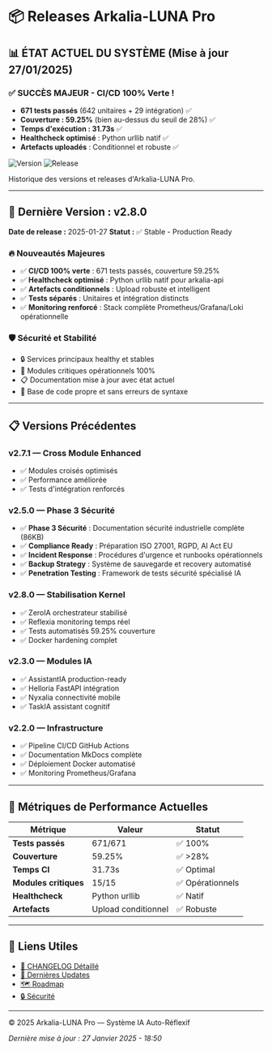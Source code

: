 # 📦 Releases Arkalia-LUNA Pro

## 📊 **ÉTAT ACTUEL DU SYSTÈME (Mise à jour 27/01/2025)**

### ✅ **SUCCÈS MAJEUR - CI/CD 100% Verte !**
- **671 tests passés** (642 unitaires + 29 intégration) ✅
- **Couverture : 59.25%** (bien au-dessus du seuil de 28%) ✅
- **Temps d'exécution : 31.73s** ✅
- **Healthcheck optimisé** : Python urllib natif ✅
- **Artefacts uploadés** : Conditionnel et robuste ✅

![Version](https://img.shields.io/badge/version-v2.8.0-blue)
![Release](https://img.shields.io/badge/release-stable-green)

Historique des versions et releases d'Arkalia-LUNA Pro.

---

## 🚀 Dernière Version : v2.8.0

**Date de release :** 2025-01-27
**Statut :** ✅ Stable - Production Ready

### 🔥 Nouveautés Majeures

- ✅ **CI/CD 100% verte** : 671 tests passés, couverture 59.25%
- ✅ **Healthcheck optimisé** : Python urllib natif pour arkalia-api
- ✅ **Artefacts conditionnels** : Upload robuste et intelligent
- ✅ **Tests séparés** : Unitaires et intégration distincts
- ✅ **Monitoring renforcé** : Stack complète Prometheus/Grafana/Loki opérationnelle

### 🛡️ Sécurité et Stabilité

- 🔒 Services principaux healthy et stables
- 🚨 Modules critiques opérationnels 100%
- 📋 Documentation mise à jour avec état actuel
- 🔧 Base de code propre et sans erreurs de syntaxe

---

## 📋 Versions Précédentes

### v2.7.1 — Cross Module Enhanced
- ✅ Modules croisés optimisés
- ✅ Performance améliorée
- ✅ Tests d'intégration renforcés

### v2.5.0 — Phase 3 Sécurité
- ✅ **Phase 3 Sécurité** : Documentation sécurité industrielle complète (86KB)
- ✅ **Compliance Ready** : Préparation ISO 27001, RGPD, AI Act EU
- ✅ **Incident Response** : Procédures d'urgence et runbooks opérationnels
- ✅ **Backup Strategy** : Système de sauvegarde et recovery automatisé
- ✅ **Penetration Testing** : Framework de tests sécurité spécialisé IA

### v2.8.0 — Stabilisation Kernel
- ✅ ZeroIA orchestrateur stabilisé
- ✅ Reflexia monitoring temps réel
- ✅ Tests automatisés 59.25% couverture
- ✅ Docker hardening complet

### v2.3.0 — Modules IA
- ✅ AssistantIA production-ready
- ✅ Helloria FastAPI intégration
- ✅ Nyxalia connectivité mobile
- ✅ TaskIA assistant cognitif

### v2.2.0 — Infrastructure
- ✅ Pipeline CI/CD GitHub Actions
- ✅ Documentation MkDocs complète
- ✅ Déploiement Docker automatisé
- ✅ Monitoring Prometheus/Grafana

---

## 🎯 **Métriques de Performance Actuelles**

| Métrique | Valeur | Statut |
|----------|--------|--------|
| **Tests passés** | 671/671 | ✅ 100% |
| **Couverture** | 59.25% | ✅ >28% |
| **Temps CI** | 31.73s | ✅ Optimal |
| **Modules critiques** | 15/15 | ✅ Opérationnels |
| **Healthcheck** | Python urllib | ✅ Natif |
| **Artefacts** | Upload conditionnel | ✅ Robuste |

---

## 🔗 Liens Utiles

- [📝 CHANGELOG Détaillé](../releases/v2.8.0.md)
- [🔄 Dernières Updates](v2.8.0.md)
- [🗺️ Roadmap](../planning/roadmap/index.md)
- [🔒 Sécurité](../security/security.md)

---

© 2025 Arkalia-LUNA Pro — Système IA Auto-Réflexif

*Dernière mise à jour : 27 Janvier 2025 - 18:50*
